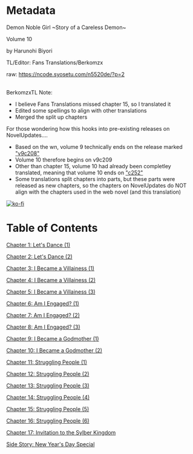 # Metadata

Demon Noble Girl \~Story of a Careless Demon\~  

Volume 10

  
 by Harunohi Biyori
  
  
 TL/Editor: Fans Translations/Berkomzx 

raw: https://ncode.syosetu.com/n5520de/?p=2

<br/>
BerkomzxTL Note:

- I believe Fans Translations missed chapter 15, so I translated it
- Edited some spellings to align with other translations
- Merged the split up chapters

For those wondering how this hooks into pre-existing releases on NovelUpdates....

- Based on the wn, volume 9 technically ends on the release marked ["v9c208"](https://thecenttranslations.wordpress.com/2021/04/22/chapter-208-volume-9/)
- Volume 10 therefore begins on v9c209
- Other than chapter 15, volume 10 had already been completley translated, meaning that volume 10 ends on ["c252"](https://fanstranslations.com/novel/demon-noble-girl-story-of-a-careless-demon/chapter-252/)
- Some translations split chapters into parts, but these parts were released as new chapters, so the chapters on NovelUpdates do NOT align with the chapters used in the web novel (and this translation)


[![ko-fi](https://ko-fi.com/img/githubbutton_sm.svg)](https://ko-fi.com/I2I117SQUE)


# Table of Contents

[Chapter 1: Let's Dance (1)](./chapters/10_1.md)

[Chapter 2: Let's Dance (2)](./chapters/10_2.md)

[Chapter 3: I Became a Villainess (1)](./chapters/10_3.md)

[Chapter 4: I Became a Villainess (2)](./chapters/10_4.md)

[Chapter 5: I Became a Villainess (3)](./chapters/10_5.md)

[Chapter 6: Am I Engaged? (1)](./chapters/10_6.md)

[Chapter 7: Am I Engaged? (2)](./chapters/10_7.md)

[Chapter 8: Am I Engaged? (3)](./chapters/10_8.md)

[Chapter 9: I Became a Godmother (1)](./chapters/10_9.md)

[Chapter 10: I Became a Godmother (2)](./chapters/10_10.md)

[Chapter 11: Struggling People (1)](./chapters/10_11.md)

[Chapter 12: Struggling People (2)](./chapters/10_12.md)

[Chapter 13: Struggling People (3)](./chapters/10_13.md)

[Chapter 14: Struggling People (4)](./chapters/10_14.md)

[Chapter 15: Struggling People (5)](./chapters/10_15.md)

[Chapter 16: Struggling People (6)](./chapters/10_16.md)

[Chapter 17: Invitation to the Sylber Kingdom](./chapters/10_17.md)

[Side Story: New Year's Day Special](./chapters/10_18.md)
